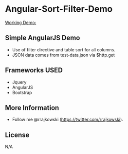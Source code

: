 Angular-Sort-Filter-Demo
========================
[Working Demo:](http://sandbox.rubenrajkowski.com/angularJS/)


## Simple AngularJS Demo
 * Use of filter directive and table sort for all columns.
* JSON data comes from test-data.json via $http.get

## Frameworks USED
* Jquery
* AngularJS
* Bootstrap

## More Information
  * Follow me @rrajkowski (https://twitter.com/rrajkowski).

## License
N/A

